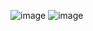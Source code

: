 ![image](https://user-images.githubusercontent.com/91987110/222235614-88529f23-ad5c-47e5-b6a5-97b83ba7ca3c.png)
![image](https://user-images.githubusercontent.com/91987110/222235754-eee3bf06-e850-4ecc-8f50-eeef4e646e34.png)
